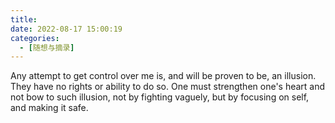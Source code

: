 ```yaml
---
title: 
date: 2022-08-17 15:00:19
categories:
  - [随想与摘录]
---
```


Any attempt to get control over me is, and will be proven to be, an illusion. They have no rights or ability to do so.
One must strengthen one's heart and not bow to such illusion, not by fighting vaguely, but by focusing on self, and making it safe.
